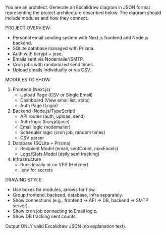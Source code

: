 You are an architect. Generate an Excalidraw diagram in JSON format representing the project architecture described below. The diagram should include modules and how they connect.

PROJECT OVERVIEW:
- Personal email sending system with Next.js frontend and Node.js backend.
- SQLite database managed with Prisma.
- Auth with bcrypt + jose.
- Emails sent via Nodemailer/SMTP.
- Cron jobs with randomized send times.
- Upload emails individually or via CSV.

MODULES TO SHOW:
1. Frontend (Next.js)
   - Upload Page (CSV or Single Email)
   - Dashboard (View email list, stats)
   - Auth Page (Login)
2. Backend (Node.js/TypeScript)
   - API routes (auth, upload, send)
   - Auth logic (bcrypt/jose)
   - Email logic (nodemailer)
   - Scheduler logic (cron job, random times)
   - CSV parser
3. Database (SQLite + Prisma)
   - Recipient Model (email, sentCount, maxEmails)
   - Logs/Stats Model (daily sent tracking)
4. Infrastructure
   - Runs locally or on VPS (Hetzner)
   - .env for secrets

DRAWING STYLE:
- Use boxes for modules, arrows for flow.
- Group frontend, backend, database, infra separately.
- Show connections (e.g., frontend → API → DB, backend → SMTP server).
- Show cron job connecting to Email logic.
- Show DB tracking sent counts.

Output ONLY valid Excalidraw JSON (no explanation text).
